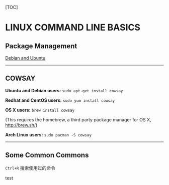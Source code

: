 [TOC]

# LINUX COMMAND LINE BASICS

## Package Management

[Debian and Ubuntu](https://www.digitalocean.com/community/tutorials/ubuntu-and-debian-package-management-essentials)

---

## COWSAY

**Ubuntu and Debian users:** `sudo apt-get install cowsay`

**Redhat and CentOS users:** `sudo yum install cowsay`

**OS X users:** `brew install cowsay`

(This requires the homebrew, a third party package manager for OS X, http://brew.sh/)

**Arch Linux users:** `sudo pacman -S cowsay`

---

## Some Common Commons

`Ctrl+R` 搜索使用过的命令

test